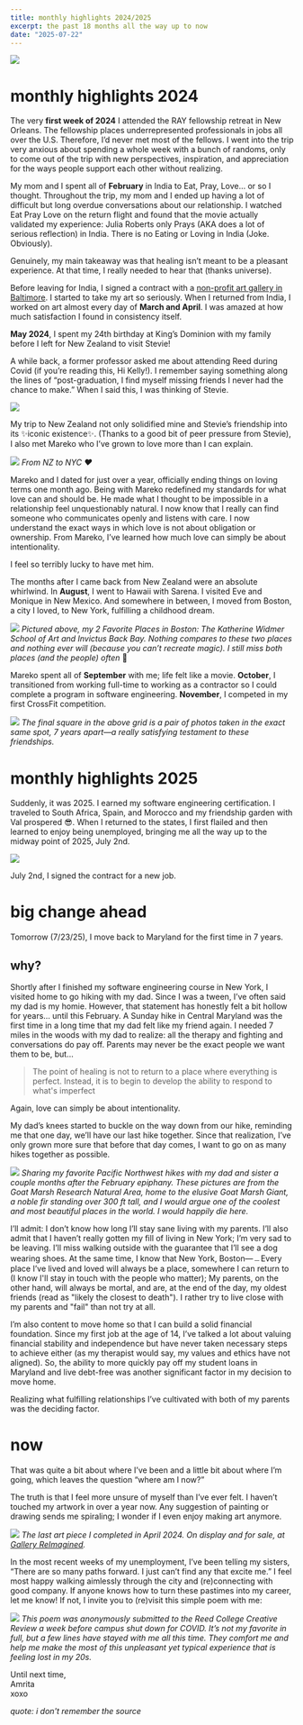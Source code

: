 ```yaml
---
title: monthly highlights 2024/2025
excerpt: the past 18 months all the way up to now
date: "2025-07-22"
---
```


![](/images/header.png)

# monthly highlights 2024

The very **first week of 2024** I attended the RAY fellowship retreat in New Orleans. The fellowship places underrepresented professionals in jobs all over the U.S. Therefore, I’d never met most of the fellows. I went into the trip very anxious about spending a whole week with a bunch of randoms, only to come out of the trip with new perspectives, inspiration, and appreciation for the ways people support each other without realizing.

My mom and I spent all of **February** in India to Eat, Pray, Love… or so I thought. Throughout the trip, my mom and I ended up having a lot of difficult but long overdue conversations about our relationship. I watched Eat Pray Love on the return flight and found that the movie actually validated my experience: Julia Roberts only Prays (AKA does a lot of serious reflection) in India. There is no Eating or Loving in India (Joke. Obviously).

Genuinely, my main takeaway was that healing isn’t meant to be a pleasant experience. At that time, I really needed to hear that (thanks universe).

Before leaving for India, I signed a contract with a [non-profit art gallery in Baltimore](https://galleryreimagined.org/artists/). I started to take my art so seriously. When I returned from India, I worked on art almost every day of **March and April**. I was amazed at how much satisfaction I found in consistency itself.

**May 2024**, I spent my 24th birthday at King’s Dominion with my family before I left for New Zealand to visit Stevie!

A while back, a former professor asked me about attending Reed during Covid (if you’re reading this, Hi Kelly!). I remember saying something along the lines of “post-graduation, I find myself missing friends I never had the chance to make.” When I said this, I was thinking of Stevie.

![](/images/stevie.png)

My trip to New Zealand not only solidified mine and Stevie’s friendship into its ✨iconic existence✨. (Thanks to a good bit of peer pressure from Stevie), I also met Mareko who I’ve grown to love more than I can explain.

![](/images/leko.png)
_From NZ to NYC ❤️_

Mareko and I dated for just over a year, officially ending things on loving terms one month ago. Being with Mareko redefined my standards for what love can and should be. He made what I thought to be impossible in a relationship feel unquestionably natural. I now know that I really can find someone who communicates openly and listens with care. I now understand the exact ways in which love is not about obligation or ownership. From Mareko, I’ve learned how much love can simply be about intentionality.

I feel so terribly lucky to have met him.

The months after I came back from New Zealand were an absolute whirlwind. In **August**, I went to Hawaii with Sarena. I visited Eve and Monique in New Mexico. And somewhere in between, I moved from Boston, a city I loved, to New York, fulfilling a childhood dream.

![](/images/bosFam.png)
_Pictured above, my 2 Favorite Places in Boston: The Katherine Widmer School of Art and Invictus Back Bay. Nothing compares to these two places and nothing ever will (because you can’t recreate magic). I still miss both places (and the people) often_ 🥲

Mareko spent all of **September** with me; life felt like a movie. **October**, I transitioned from working full-time to working as a contractor so I could complete a program in software engineering. **November**, I competed in my first CrossFit competition.

![](/images/2024grid.png)
_The final square in the above grid is a pair of photos taken in the exact same spot, 7 years apart—a really satisfying testament to these friendships._

# monthly highlights 2025

Suddenly, it was 2025. I earned my software engineering certification. I traveled to South Africa, Spain, and Morocco and my friendship garden with Val prospered 😎. When I returned to the states, I first flailed and then learned to enjoy being unemployed, bringing me all the way up to the midway point of 2025, July 2nd.

![](/images/2025grid.png)

July 2nd, I signed the contract for a new job.

# big change ahead

Tomorrow (7/23/25), I move back to Maryland for the first time in 7 years.

## why?

Shortly after I finished my software engineering course in New York, I visited home to go hiking with my dad. Since I was a tween, I’ve often said my dad is my homie. However, that statement has honestly felt a bit hollow for years… until this February. A Sunday hike in Central Maryland was the first time in a long time that my dad felt like my friend again. I needed 7 miles in the woods with my dad to realize: all the therapy and fighting and conversations do pay off. Parents may never be the exact people we want them to be, but…

> The point of healing is not to return to a place where everything is perfect. Instead, it is to begin to develop the ability to respond to what's imperfect

Again, love can simply be about intentionality.

My dad’s knees started to buckle on the way down from our hike, reminding me that one day, we’ll have our last hike together. Since that realization, I’ve only grown more sure that before that day comes, I want to go on as many hikes together as possible.

![](/images/pdxFam.png)
_Sharing my favorite Pacific Northwest hikes with my dad and sister a couple months after the February epiphany. These pictures are from the Goat Marsh Research Natural Area, home to the elusive Goat Marsh Giant, a noble fir standing over 300 ft tall, and I would argue one of the coolest and most beautiful places in the world. I would happily die here._

I’ll admit: I don’t know how long I’ll stay sane living with my parents. I’ll also admit that I haven’t really gotten my fill of living in New York; I’m very sad to be leaving. I’ll miss walking outside with the guarantee that I’ll see a dog wearing shoes. At the same time, I know that New York, Boston—﹘Every place I’ve lived and loved will always be a place, somewhere I can return to (I know I'll stay in touch with the people who matter); My parents, on the other hand, will always be mortal, and are, at the end of the day, my oldest friends (read as "likely the closest to death"). I rather try to live close with my parents and "fail" than not try at all.

I’m also content to move home so that I can build a solid financial foundation. Since my first job at the age of 14, I’ve talked a lot about valuing financial stability and independence but have never taken necessary steps to achieve either (as my therapist would say, my values and ethics have not aligned). So, the ability to more quickly pay off my student loans in Maryland and live debt-free was another significant factor in my decision to move home.

Realizing what fulfilling relationships I’ve cultivated with both of my parents was the deciding factor.

# now

That was quite a bit about where I’ve been and a little bit about where I’m going, which leaves the question “where am I now?”

The truth is that I feel more unsure of myself than I’ve ever felt. I haven’t touched my artwork in over a year now. Any suggestion of painting or drawing sends me spiraling; I wonder if I even enjoy making art anymore.

![](/images/pretzel.png)
_The last art piece I completed in April 2024. On display and for sale, at [Gallery ReImagined](https://galleryreimagined.org/artists/)._

In the most recent weeks of my unemployment, I’ve been telling my sisters, “There are so many paths forward. I just can’t find any that excite me.” I feel most happy walking aimlessly through the city and (re)connecting with good company. If anyone knows how to turn these pastimes into my career, let me know! If not, I invite you to (re)visit this simple poem with me:

![](/images/gettingLost.png)
_This poem was anonymously submitted to the Reed College Creative Review a week before campus shut down for COVID. It’s not my favorite in full, but a few lines have stayed with me all this time. They comfort me and help me make the most of this unpleasant yet typical experience that is feeling lost in my 20s._

Until next time,\
Amrita\
xoxo

_quote: i don't remember the source_

